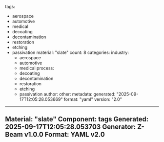 tags:
  - aerospace
  - automotive
  - medical
  - decoating
  - decontamination
  - restoration
  - etching
  - passivation
material: "slate"
count: 8
categories:
  industry:
    - aerospace
    - automotive
    - medical
  process:
    - decoating
    - decontamination
    - restoration
    - etching
    - passivation
  author:
  other:
metadata:
  generated: "2025-09-17T12:05:28.053669"
  format: "yaml"
  version: "2.0"

---
Material: "slate"
Component: tags
Generated: 2025-09-17T12:05:28.053703
Generator: Z-Beam v1.0.0
Format: YAML v2.0
---